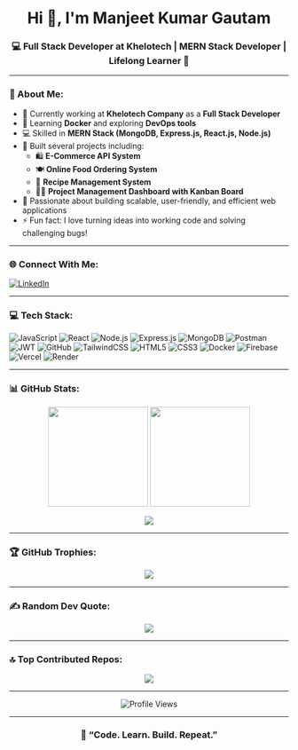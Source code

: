 <h1 align="center">Hi 👋, I'm Manjeet Kumar Gautam</h1>
<h3 align="center">💻 Full Stack Developer at Khelotech | MERN Stack Developer | Lifelong Learner 🚀</h3>

---

### 💫 About Me:
- 💼 Currently working at **Khelotech Company** as a **Full Stack Developer**  
- 🌱 Learning **Docker** and exploring **DevOps tools**  
- 💻 Skilled in **MERN Stack (MongoDB, Express.js, React.js, Node.js)**  
- 🧠 Built several projects including:  
  - 🛍️ **E-Commerce API System**  
  - 🍽️ **Online Food Ordering System**  
  - 🍳 **Recipe Management System**  
  - 🧑‍💻 **Project Management Dashboard with Kanban Board**  
- 🎯 Passionate about building scalable, user-friendly, and efficient web applications  
- ⚡ Fun fact: I love turning ideas into working code and solving challenging bugs!  

---

### 🌐 Connect With Me:
<p align="left">
  <a href="https://linkedin.com/in/manjeet-kumar-gautam-0352211b7" target="_blank">
    <img src="https://img.shields.io/badge/LinkedIn-%230077B5.svg?style=for-the-badge&logo=linkedin&logoColor=white" alt="LinkedIn"/>
  </a>
</p>

---

### 💻 Tech Stack:
![JavaScript](https://img.shields.io/badge/JavaScript-%23F7DF1E.svg?style=for-the-badge&logo=javascript&logoColor=black)
![React](https://img.shields.io/badge/React-%2300BFFF.svg?style=for-the-badge&logo=react&logoColor=white)
![Node.js](https://img.shields.io/badge/Node.js-%2343853D.svg?style=for-the-badge&logo=node.js&logoColor=white)
![Express.js](https://img.shields.io/badge/Express.js-%23000000.svg?style=for-the-badge&logo=express&logoColor=white)
![MongoDB](https://img.shields.io/badge/MongoDB-%234ea94b.svg?style=for-the-badge&logo=mongodb&logoColor=white)
![Postman](https://img.shields.io/badge/Postman-%23FF6C37.svg?style=for-the-badge&logo=postman&logoColor=white)
![JWT](https://img.shields.io/badge/JWT-%23000000.svg?style=for-the-badge&logo=jsonwebtokens&logoColor=white)
![GitHub](https://img.shields.io/badge/GitHub-%23121011.svg?style=for-the-badge&logo=github&logoColor=white)
![TailwindCSS](https://img.shields.io/badge/TailwindCSS-%2306B6D4.svg?style=for-the-badge&logo=tailwindcss&logoColor=white)
![HTML5](https://img.shields.io/badge/HTML5-%23E34F26.svg?style=for-the-badge&logo=html5&logoColor=white)
![CSS3](https://img.shields.io/badge/CSS3-%231572B6.svg?style=for-the-badge&logo=css3&logoColor=white)
![Docker](https://img.shields.io/badge/Docker-%230db7ed.svg?style=for-the-badge&logo=docker&logoColor=white)
![Firebase](https://img.shields.io/badge/Firebase-%23FFCA28.svg?style=for-the-badge&logo=firebase&logoColor=black)
![Vercel](https://img.shields.io/badge/Vercel-%23000000.svg?style=for-the-badge&logo=vercel&logoColor=white)
![Render](https://img.shields.io/badge/Render-%2346E3B7.svg?style=for-the-badge&logo=render&logoColor=black)

---

### 📊 GitHub Stats:
<p align="center">
  <img src="https://github-readme-stats.vercel.app/api?username=ManjeetKumarGautam&theme=dark&hide_border=false&include_all_commits=true&count_private=false" height="180em"/>
  <img src="https://github-readme-streak-stats.herokuapp.com/?user=ManjeetKumarGautam&theme=dark&hide_border=false" height="180em"/>
</p>

<p align="center">
  <img src="https://github-readme-stats.vercel.app/api/top-langs/?username=ManjeetKumarGautam&theme=dark&hide_border=false&layout=compact"/>
</p>

---

### 🏆 GitHub Trophies:
<p align="center">
  <img src="https://github-profile-trophy.vercel.app/?username=ManjeetKumarGautam&theme=onedark&no-frame=false&no-bg=false&margin-w=4"/>
</p>

---

### ✍️ Random Dev Quote:
<p align="center">
  <img src="https://quotes-github-readme.vercel.app/api?type=horizontal&theme=radical"/>
</p>

---

### 🔝 Top Contributed Repos:
<p align="center">
  <img src="https://github-contributor-stats.vercel.app/api?username=ManjeetKumarGautam&limit=5&theme=dark&combine_all_yearly_contributions=true"/>
</p>

---

<p align="center">
  <img src="https://visitcount.itsvg.in/api?id=ManjeetKumarGautam&icon=0&color=0" alt="Profile Views"/>
</p>

---

<h3 align="center">🚀 “Code. Learn. Build. Repeat.”</h3>

<!-- Proudly created with ❤️ by Manjeet Kumar Gautam -->
